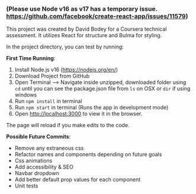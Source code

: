 ### (Please use Node v16 as v17 has a temporary issue. https://github.com/facebook/create-react-app/issues/11579)

This project was created by David Bodey for a Coursera technical assessment. It utilizes React for structure and Bulma for styling.

In the project directory, you can test by running:

**First Time Running**:
1) Install Node.js v16 (https://nodejs.org/en/)
2) Download Project from GitHub
3) Open Terminal --> Navigate inside unzipped, downloaded folder using `cd` until you can see the package.json file from `ls` on OSX or `dir` if using windows
4) Run `npm install` in terminal
5) Run `npm start` in terminal (Runs the app in development mode)
6) Open [http://localhost:3000](http://localhost:3000) to view it in the browser.

The page will reload if you make edits to the code.

**Possible Future Commits**:
* Remove any extraneous css
* Refactor names and components depending on future goals
* Css animations
* Add accessibility & SEO
* Navbar dropdown
* Add better default prop values for each component
* Unit tests
